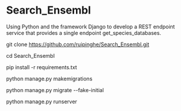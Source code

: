 # Search_Ensembl
Using Python and the framework Django to develop a REST endpoint service that provides a single endpoint get_species_databases.

git clone https://github.com/ruipinghe/Search_Ensembl.git

cd Search_Ensembl

pip install -r requirements.txt

python manage.py makemigrations

python manage.py migrate --fake-initial

python manage.py runserver

